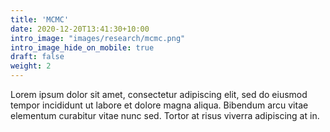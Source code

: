 ```yaml
---
title: 'MCMC'
date: 2020-12-20T13:41:30+10:00
intro_image: "images/research/mcmc.png"
intro_image_hide_on_mobile: true
draft: false
weight: 2
---
```


Lorem ipsum dolor sit amet, consectetur adipiscing elit, sed do eiusmod tempor incididunt ut labore et dolore magna aliqua. Bibendum arcu vitae elementum curabitur vitae nunc sed. Tortor at risus viverra adipiscing at in.
